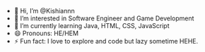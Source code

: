 - 👋 Hi, I’m @Kishiannn
- 👀 I’m interested in Software Engineer and Game Development
- 🌱 I’m currently learning Java, HTML, CSS, JavaScript
- 😄 Pronouns: HE/HEM
- ⚡ Fun fact: I love to explore and code but lazy sometime HEHE.

<!---
Kishiannn/Kishiannn is a ✨ special ✨ repository because its `README.md` (this file) appears on your GitHub profile.
You can click the Preview link to take a look at your changes.
--->

